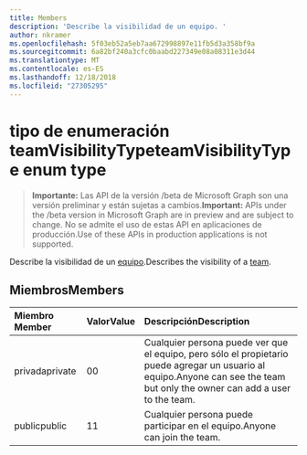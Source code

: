 ```yaml
---
title: Members
description: 'Describe la visibilidad de un equipo. '
author: nkramer
ms.openlocfilehash: 5f03eb52a5eb7aa672998897e11fb5d3a358bf9a
ms.sourcegitcommit: 6a82bf240a3cfc0baabd227349e08a08311e3d44
ms.translationtype: MT
ms.contentlocale: es-ES
ms.lasthandoff: 12/18/2018
ms.locfileid: "27305295"
---
```

# <a name="teamvisibilitytype-enum-type"></a><span data-ttu-id="dc856-103">tipo de enumeración teamVisibilityType</span><span class="sxs-lookup"><span data-stu-id="dc856-103">teamVisibilityType enum type</span></span>

> <span data-ttu-id="dc856-104">**Importante:** Las API de la versión /beta de Microsoft Graph son una versión preliminar y están sujetas a cambios.</span><span class="sxs-lookup"><span data-stu-id="dc856-104">**Important:** APIs under the /beta version in Microsoft Graph are in preview and are subject to change.</span></span> <span data-ttu-id="dc856-105">No se admite el uso de estas API en aplicaciones de producción.</span><span class="sxs-lookup"><span data-stu-id="dc856-105">Use of these APIs in production applications is not supported.</span></span>

<span data-ttu-id="dc856-106">Describe la visibilidad de un [equipo](../resources/team.md).</span><span class="sxs-lookup"><span data-stu-id="dc856-106">Describes the visibility of a [team](../resources/team.md).</span></span> 

## <a name="members"></a><span data-ttu-id="dc856-107">Miembros</span><span class="sxs-lookup"><span data-stu-id="dc856-107">Members</span></span>

| <span data-ttu-id="dc856-108">Miembro	</span><span class="sxs-lookup"><span data-stu-id="dc856-108">Member</span></span> | <span data-ttu-id="dc856-109">Valor</span><span class="sxs-lookup"><span data-stu-id="dc856-109">Value</span></span>| <span data-ttu-id="dc856-110">Descripción</span><span class="sxs-lookup"><span data-stu-id="dc856-110">Description</span></span> |
|:---------------|:--------|:----------|
|<span data-ttu-id="dc856-111">privada</span><span class="sxs-lookup"><span data-stu-id="dc856-111">private</span></span>|<span data-ttu-id="dc856-112">0</span><span class="sxs-lookup"><span data-stu-id="dc856-112">0</span></span>|<span data-ttu-id="dc856-113">Cualquier persona puede ver que el equipo, pero sólo el propietario puede agregar un usuario al equipo.</span><span class="sxs-lookup"><span data-stu-id="dc856-113">Anyone can see the team but only the owner can add a user to the team.</span></span>|
|<span data-ttu-id="dc856-114">public</span><span class="sxs-lookup"><span data-stu-id="dc856-114">public</span></span>|<span data-ttu-id="dc856-115">1</span><span class="sxs-lookup"><span data-stu-id="dc856-115">1</span></span>|<span data-ttu-id="dc856-116">Cualquier persona puede participar en el equipo.</span><span class="sxs-lookup"><span data-stu-id="dc856-116">Anyone can join the team.</span></span>|
